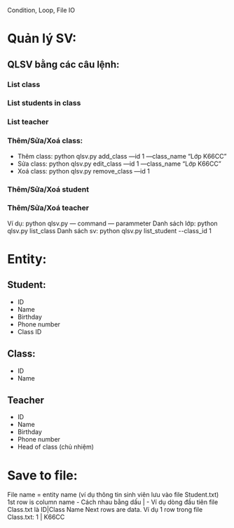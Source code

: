 Condition, Loop, File IO
# Quản lý SV:
## QLSV bằng các câu lệnh: 
### List class
### List students in class
### List teacher
### Thêm/Sửa/Xoá class:
- Thêm class: python qlsv.py add_class —id 1 —class_name “Lớp K66CC”
- Sửa class: python qlsv.py edit_class —id 1 —class_name “Lớp K66CC”
- Xoá class: python qlsv.py remove_class —id 1
### Thêm/Sửa/Xoá student
### Thêm/Sửa/Xoá teacher
Ví dụ: python qlsv.py — command — parammeter
Danh sách lớp: python qlsv.py list_class
Danh sách sv: python qlsv.py list_student --class_id 1
# Entity:
## Student:
- ID
- Name
- Birthday
- Phone number
- Class ID
## Class:
- ID
- Name
## Teacher
- ID
- Name
- Birthday
- Phone number
- Head of class (chủ nhiệm)
# Save to file:
File name = entity name (ví dụ thông tin sinh viên lưu vào file Student.txt)
1st row is column name - Cách nhau bằng dấu | - Ví dụ dòng đầu tiên file Class.txt là ID|Class Name
Next rows are data. Ví dụ 1 row trong file Class.txt: 1 | K66CC
